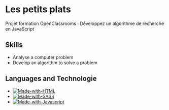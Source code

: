 # Les petits plats

Projet formation OpenClassrooms : Développez un algorithme de recherche en JavaScript

## Skills

- Analyse a computer problem
- Develop an algorithm to solve a problem

## Languages and Technologie

- [![Made-with-HTML](https://img.shields.io/badge/Made%20with-HTML-red)](https://developer.mozilla.org/fr/docs/Web/HTML)
- [![Made-with-SASS](https://img.shields.io/badge/Made%20with-SASS-pink)](https://sass-lang.com/guide)
- [![Made-with-Javascript](https://img.shields.io/badge/Made%20with-Javascript-green)](https://developer.mozilla.org/fr/docs/Web/JavaScript)
